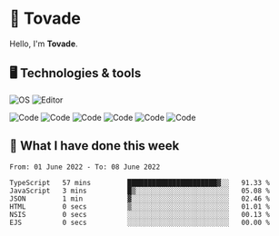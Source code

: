 # 👋 Tovade
Hello, I'm **Tovade**.

## 🖥️ Technologies & tools

![OS](https://img.shields.io/badge/OS-Windows-informational?style=flat&logo=OS&logoColor=white&color=2bbc8a)
![Editor](https://img.shields.io/badge/Editor-VScode-informational?style=flat&logo=Editor&logoColor=white&color=2bbc8a)

![Code](https://img.shields.io/badge/Code-Javascript-informational?style=flat&logo=Code&logoColor=white&color=2bbc8a)
![Code](https://img.shields.io/badge/Code-Nodejs-informational?style=flat&logo=Code&logoColor=white&color=2bbc8a)
![Code](https://img.shields.io/badge/Code-Typescript-informational?style=flat&logo=Code&logoColor=white&color=2bbc8a) 
![Code](https://img.shields.io/badge/Code-HTML-informational?style=flat&logo=Code&logoColor=white&color=2bbc8a)
![Code](https://img.shields.io/badge/Code-CSS-informational?style=flat&logo=Code&logoColor=white&color=2bbc8a)
![Code](https://img.shields.io/badge/Code-React-informational?style=flat&logo=Code&logoColor=white&color=2bbc8a)

## 📰 What I have done this week
<!--START_SECTION:waka-->

```text
From: 01 June 2022 - To: 08 June 2022

TypeScript   57 mins         ██████████████████████▓░░   91.33 %
JavaScript   3 mins          █▒░░░░░░░░░░░░░░░░░░░░░░░   05.08 %
JSON         1 min           ▓░░░░░░░░░░░░░░░░░░░░░░░░   02.46 %
HTML         0 secs          ▒░░░░░░░░░░░░░░░░░░░░░░░░   01.01 %
NSIS         0 secs          ░░░░░░░░░░░░░░░░░░░░░░░░░   00.13 %
EJS          0 secs          ░░░░░░░░░░░░░░░░░░░░░░░░░   00.00 %
```

<!--END_SECTION:waka-->
